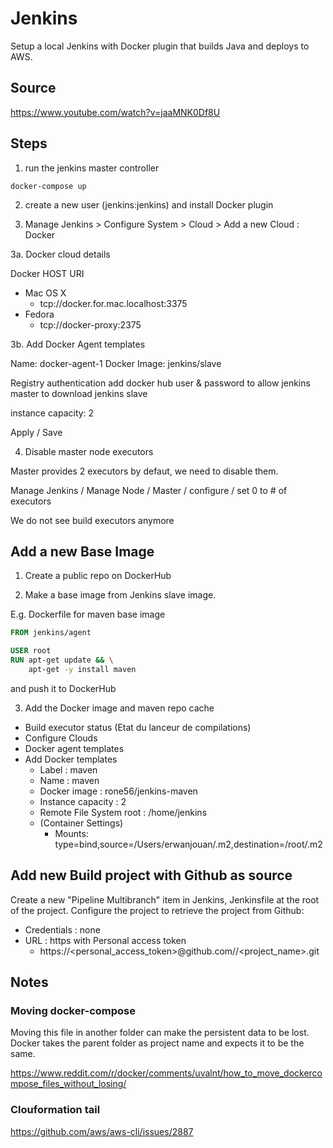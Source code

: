 # Jenkins

Setup a local Jenkins with Docker plugin that builds Java and deploys to AWS. 

## Source

https://www.youtube.com/watch?v=jaaMNK0Df8U

## Steps

1. run the jenkins master controller
```
docker-compose up
```

2. create a new user (jenkins:jenkins) and install Docker plugin

3. Manage Jenkins > Configure System > Cloud > Add a new Cloud : Docker 

3a. Docker cloud details
 
Docker HOST URI
- Mac OS X 
    - tcp://docker.for.mac.localhost:3375
- Fedora
    - tcp://docker-proxy:2375
 
3b. Add Docker Agent templates

Name: docker-agent-1
Docker Image: jenkins/slave

Registry authentication
add docker hub user & password
to allow jenkins master to download jenkins slave

instance capacity: 2

Apply / Save

4. Disable master node executors

Master provides 2 executors by defaut, we need to disable them.

Manage Jenkins / Manage Node / Master / configure / 
set 0 to # of executors

We do not see build executors anymore

## Add a new Base Image

1. Create a public repo on DockerHub

2. Make a base image from Jenkins slave image. 

E.g. Dockerfile for maven base image

```Dockerfile
FROM jenkins/agent

USER root
RUN apt-get update && \
	apt-get -y install maven
```

and push it to DockerHub

3. Add the Docker image and maven repo cache

- Build executor status (Etat du lanceur de compilations)
- Configure Clouds
- Docker agent templates
- Add Docker templates
	- Label : maven
	- Name : maven
	- Docker image : rone56/jenkins-maven
	- Instance capacity : 2
	- Remote File System root : /home/jenkins
	- (Container Settings)
		- Mounts: type=bind,source=/Users/erwanjouan/.m2,destination=/root/.m2

## Add new Build project with Github as source

Create a new "Pipeline Multibranch" item in Jenkins, Jenkinsfile at the root of the project.
Configure the project to retrieve the project from Github:
- Credentials : none
- URL : https with Personal access token
	- https://<personal_access_token>@github.com/<owner>/<project_name>.git


## Notes

### Moving docker-compose 

Moving this file in another folder can make the persistent data to be lost.
Docker takes the parent folder as project name and expects it to be the same.

https://www.reddit.com/r/docker/comments/uvalnt/how_to_move_dockercompose_files_without_losing/


### Clouformation tail 

https://github.com/aws/aws-cli/issues/2887